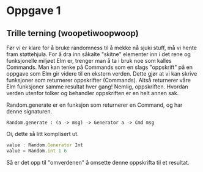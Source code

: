 # Oppgave 1

## Trille terning \(woopetiwoopwoop\)

Før vi er klare for å bruke randomness til å mekke nå sjuki stuff, må vi hente fram støttehjula. For å dra inn såkalte "skitne" elementer inn i det rene og funksjonelle miljøet Elm er, trenger man å ta i bruk noe som kalles Commands. Man kan tenke på Commands som en slags "oppskrift" på en oppgave som Elm gir videre til en ekstern verden. Dette gjør at vi kan skrive funksjoner som returnerer oppskrifter \(Commands\). Altså returnerer våre Elm funksjoner samme resultat hver gang! Nemlig, oppskriften. Hvordan verden utenfor tolker og behandler oppskriften er en helt annen sak.

Random.generate er en funksjon som returnerer en Command, og har denne signaturen.

```text
Random.generate : (a -> msg) -> Generator a -> Cmd msg
```

Oi, dette så litt komplisert ut.

```javascript
value : Random.Generator Int
value = Random.int 1 6
```

Så er det opp til "omverdenen" å omsette denne oppskrifta til et resultat.



